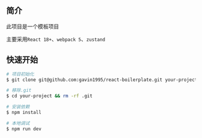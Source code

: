 ## 简介

此项目是一个模板项目

主要采用`React 18+`、`webpack 5`、`zustand`

## 快速开始

```bash
# 项目初始化
$ git clone git@github.com:gavin1995/react-boilerplate.git your-project

# 移除.git
$ cd your-project && rm -rf .git

# 安装依赖
$ npm install

# 本地调试
$ npm run dev
```

